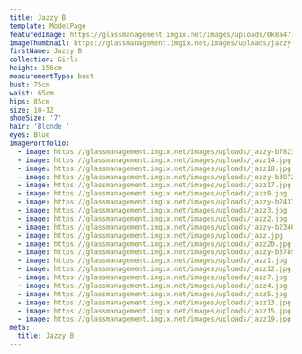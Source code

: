 ```yaml
---
title: Jazzy B
template: ModelPage
featuredImage: https://glassmanagement.imgix.net/images/uploads/0k8a4773.jpg
imageThumbnail: https://glassmanagement.imgix.net/images/uploads/jazzy-b38947.jpg
firstName: Jazzy B
collection: Girls
height: 156cm
measurementType: bust
bust: 75cm
waist: 65cm
hips: 85cm
size: 10-12
shoeSize: '7'
hair: 'Blonde '
eyes: Blue
imagePortfolio:
  - image: https://glassmanagement.imgix.net/images/uploads/jazzy-b7823.jpg
  - image: https://glassmanagement.imgix.net/images/uploads/jazz14.jpg
  - image: https://glassmanagement.imgix.net/images/uploads/jazz18.jpg
  - image: https://glassmanagement.imgix.net/images/uploads/jazzy-b3872.jpg
  - image: https://glassmanagement.imgix.net/images/uploads/jazz17.jpg
  - image: https://glassmanagement.imgix.net/images/uploads/jazz8.jpg
  - image: https://glassmanagement.imgix.net/images/uploads/jazzy-b24378129.jpg
  - image: https://glassmanagement.imgix.net/images/uploads/jazz3.jpg
  - image: https://glassmanagement.imgix.net/images/uploads/jazz2.jpg
  - image: https://glassmanagement.imgix.net/images/uploads/jazzy-b234678129.jpg
  - image: https://glassmanagement.imgix.net/images/uploads/jazz.jpg
  - image: https://glassmanagement.imgix.net/images/uploads/jazz20.jpg
  - image: https://glassmanagement.imgix.net/images/uploads/jazzy-b3789.jpg
  - image: https://glassmanagement.imgix.net/images/uploads/jazz1.jpg
  - image: https://glassmanagement.imgix.net/images/uploads/jazz12.jpg
  - image: https://glassmanagement.imgix.net/images/uploads/jazz7.jpg
  - image: https://glassmanagement.imgix.net/images/uploads/jazz4.jpg
  - image: https://glassmanagement.imgix.net/images/uploads/jazz5.jpg
  - image: https://glassmanagement.imgix.net/images/uploads/jazz13.jpg
  - image: https://glassmanagement.imgix.net/images/uploads/jazz15.jpg
  - image: https://glassmanagement.imgix.net/images/uploads/jazz19.jpg
meta:
  title: Jazzy B
---
```


